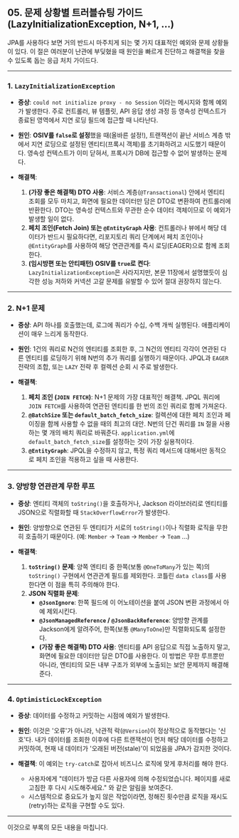## 05. 문제 상황별 트러블슈팅 가이드 (LazyInitializationException, N+1, ...)

JPA를 사용하다 보면 거의 반드시 마주치게 되는 몇 가지 대표적인 예외와 문제 상황들이 있다. 이 절은 여러분이 난관에 부딪혔을 때 원인을 빠르게 진단하고 해결책을 찾을 수 있도록 돕는 응급 처치 가이드다.

---

### **1. `LazyInitializationException`**

* **증상**: `could not initialize proxy - no Session` 이라는 메시지와 함께 예외가 발생한다. 주로 컨트롤러, 뷰 템플릿, API 응답 생성 과정 등 영속성 컨텍스트가 종료된 영역에서 지연 로딩 필드에 접근할 때 나타난다.

* **원인**: **OSIV를 `false`로 설정**했을 때(올바른 설정!), 트랜잭션이 끝난 서비스 계층 밖에서 지연 로딩으로 설정된 엔티티(프록시 객체)를 초기화하려고 시도했기 때문이다. 영속성 컨텍스트가 이미 닫혀서, 프록시가 DB에 접근할 수 없어 발생하는 문제다.

* **해결책**:
    1.  **(가장 좋은 해결책) DTO 사용**: 서비스 계층(`@Transactional`) 안에서 엔티티 조회를 모두 마치고, 화면에 필요한 데이터만 담은 DTO로 변환하여 컨트롤러에 반환한다. DTO는 영속성 컨텍스트와 무관한 순수 데이터 객체이므로 이 예외가 발생할 일이 없다.
    2.  **페치 조인(Fetch Join) 또는 `@EntityGraph` 사용**: 컨트롤러나 뷰에서 해당 데이터가 반드시 필요하다면, 리포지토리 쿼리 단계에서 페치 조인이나 `@EntityGraph`를 사용하여 해당 연관관계를 즉시 로딩(EAGER)으로 함께 조회한다.
    3.  **(임시방편 또는 안티패턴) OSIV를 `true`로 켠다**: `LazyInitializationException`은 사라지지만, 본문 11장에서 설명했듯이 심각한 성능 저하와 커넥션 고갈 문제를 유발할 수 있어 절대 권장하지 않는다.

---

### **2. N+1 문제**

* **증상**: API 하나를 호출했는데, 로그에 쿼리가 수십, 수백 개씩 실행된다. 애플리케이션이 매우 느리게 동작한다.

* **원인**: 1건의 쿼리로 N건의 엔티티를 조회한 후, 그 N건의 엔티티 각각이 연관된 다른 엔티티를 로딩하기 위해 N번의 추가 쿼리를 실행하기 때문이다. JPQL과 `EAGER` 전략의 조합, 또는 `LAZY` 전략 후 컬렉션 순회 시 주로 발생한다.

* **해결책**:
    1.  **페치 조인 (`JOIN FETCH`)**: N+1 문제의 가장 대표적인 해결책. JPQL 쿼리에 `JOIN FETCH`를 사용하여 연관된 엔티티를 한 번의 조인 쿼리로 함께 가져온다.
    2.  **`@BatchSize` 또는 `default_batch_fetch_size`**: 컬렉션에 대한 페치 조인과 페이징을 함께 사용할 수 없을 때의 최고의 대안. N번의 단건 쿼리를 `IN` 절을 사용하는 몇 개의 배치 쿼리로 바꿔준다. `application.yml`에 `default_batch_fetch_size`를 설정하는 것이 가장 실용적이다.
    3.  **`@EntityGraph`**: JPQL을 수정하지 않고, 특정 쿼리 메서드에 대해서만 동적으로 페치 조인을 적용하고 싶을 때 사용한다.

---

### **3. 양방향 연관관계 무한 루프**

* **증상**: 엔티티 객체의 `toString()`을 호출하거나, Jackson 라이브러리로 엔티티를 JSON으로 직렬화할 때 `StackOverflowError`가 발생한다.

* **원인**: 양방향으로 연관된 두 엔티티가 서로의 `toString()`이나 직렬화 로직을 무한히 호출하기 때문이다. (예: `Member` -> `Team` -> `Member` -> `Team` ...)

* **해결책**:
    1.  **`toString()` 문제**: 양쪽 엔티티 중 한쪽(보통 `@OneToMany`가 있는 쪽)의 `toString()` 구현에서 연관관계 필드를 제외한다. 코틀린 `data class`를 사용한다면 이 점을 특히 주의해야 한다.
    2.  **JSON 직렬화 문제**:
        * **`@JsonIgnore`**: 한쪽 필드에 이 어노테이션을 붙여 JSON 변환 과정에서 아예 제외시킨다.
        * **`@JsonManagedReference` / `@JsonBackReference`**: 양방향 관계를 Jackson에게 알려주어, 한쪽(보통 `@ManyToOne`)만 직렬화되도록 설정한다.
        * **(가장 좋은 해결책) DTO 사용**: 엔티티를 API 응답으로 직접 노출하지 말고, 화면에 필요한 데이터만 담은 DTO를 사용한다. 이 방법은 무한 루프뿐만 아니라, 엔티티의 모든 내부 구조가 외부에 노출되는 보안 문제까지 해결해준다.

---

### **4. `OptimisticLockException`**

* **증상**: 데이터를 수정하고 커밋하는 시점에 예외가 발생한다.

* **원인**: 이것은 '오류'가 아니라, 낙관적 락(`@Version`)이 정상적으로 동작했다는 '신호'다. 내가 데이터를 조회한 이후에 다른 트랜잭션이 먼저 해당 데이터를 수정하고 커밋하여, 현재 내 데이터가 '오래된 버전(stale)'이 되었음을 JPA가 감지한 것이다.

* **해결책**: 이 예외는 `try-catch`로 잡아서 비즈니스 로직에 맞게 후처리를 해야 한다.
    * 사용자에게 "데이터가 방금 다른 사용자에 의해 수정되었습니다. 페이지를 새로고침한 후 다시 시도해주세요." 와 같은 알림을 보여준다.
    * 시스템적으로 중요도가 높지 않은 작업이라면, 정해진 횟수만큼 로직을 재시도(retry)하는 로직을 구현할 수도 있다.

---
이것으로 부록의 모든 내용을 마칩니다.